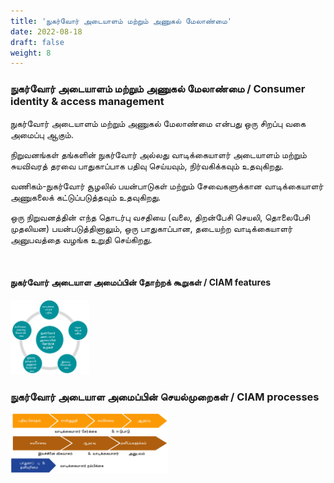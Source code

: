```yaml
---
title: 'நுகர்வோர் அடையாளம் மற்றும் அணுகல் மேலாண்மை'
date: 2022-08-18
draft: false
weight: 8
---
```


### நுகர்வோர் அடையாளம் மற்றும் அணுகல் மேலாண்மை / Consumer identity & access management

நுகர்வோர் அடையாளம் மற்றும் அணுகல் மேலாண்மை என்பது ஒரு சிறப்பு வகை அமைப்பு ஆகும்.

நிறுவனங்கள் தங்களின் நுகர்வோர் அல்லது வாடிக்கையாளர் அடையாளம் மற்றும் சுயவிவரத் தரவை பாதுகாப்பாக பதிவு செய்யவும், நிர்வகிக்கவும் உதவுகிறது. 

வணிகம்-நுகர்வோர் சூழலில் பயன்பாடுகள் மற்றும் சேவைகளுக்கான வாடிக்கையாளர் அணுகலைக் கட்டுப்படுத்தவும் உதவுகிறது.

ஒரு நிறுவனத்தின் எந்த தொடர்பு வசதியை (வலை, திறன்பேசி செயலி, தொலைபேசி முதலியன) பயன்படுத்தினாலும், ஒரு பாதுகாப்பான, தடையற்ற வாடிக்கையாளர் அனுபவத்தை வழங்க உறுதி செய்கிறது.

<br>

#### __நுகர்வோர் அடையாள அமைப்பின் தோற்றக் கூறுகள் / CIAM features__

<img src="images/iam-ta/iam-ciam-features-ta.svg" width=25%>

<br>

### __நுகர்வோர் அடையாள அமைப்பின் செயல்முறைகள் / CIAM processes__

<img src="images/iam-ta/iam-ciam-processes-ta.svg" width=50%>